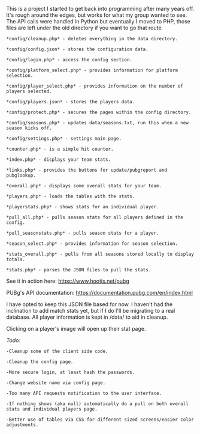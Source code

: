 This is a project I started to get back into programming after many years off. It's rough around the edges, but works for what my group wanted to see. The API calls were handled in Python but eventually I moved to PHP, those files are left under the old directory if you want to go that route.

    *config/cleanup.php* - deletes everything in the data directory.

    *config/config.json* - stores the configuration data.

    *config/login.php* - access the config section.

    *config/platform_select.php* - provides information for platform selection.

    *config/player_select.php* - provides information on the number of players selected.

    *config/players.json* - stores the players data.

    *config/protect.php* - secures the pages within the config directory.

    *config/seasons.php* - updates data/seasons.txt, run this when a new season kicks off.

    *config/settings.php* - settings main page.

    *counter.php* - is a simple hit counter.

    *index.php* - displays your team stats.

    *links.php* - provides the buttons for update/pubgreport and pubglookup.

    *overall.php* - displays some overall stats for your team.

    *players.php* - loads the tables with the stats.

    *playerstats.php* - shows stats for an individual player.

    *pull_all.php* - pulls season stats for all players defined in the config.

    *pull_seasonstats.php* - pulls season stats for a player.

    *season_select.php* - provides information for season selection.

    *stats_overall.php* - pulls from all seasons stored locally to display totals.

    *stats.php* - parses the JSON files to pull the stats.

See it in action here: https://www.hootis.net/pubg

PUBg's API documentation: https://documentation.pubg.com/en/index.html

I have opted to keep this JSON file based for now. I haven't had the inclination to add match stats yet, but if I do I'll be migrating to a real database. All player information is kept in /data/<playername> to aid in cleanup.

Clicking on a player's image will open up their stat page.


*Todo:*

    -Cleanup some of the client side code.

    -Cleanup the config page.

    -More secure login, at least hash the passwords.

    -Change website name via config page.

    -Too many API requests notification to the user interface.

    -If nothing shows (aka null) automatically do a pull on both overall stats and individual players page.

    -Better use of tables via CSS for different sized screens/easier color adjustments.
